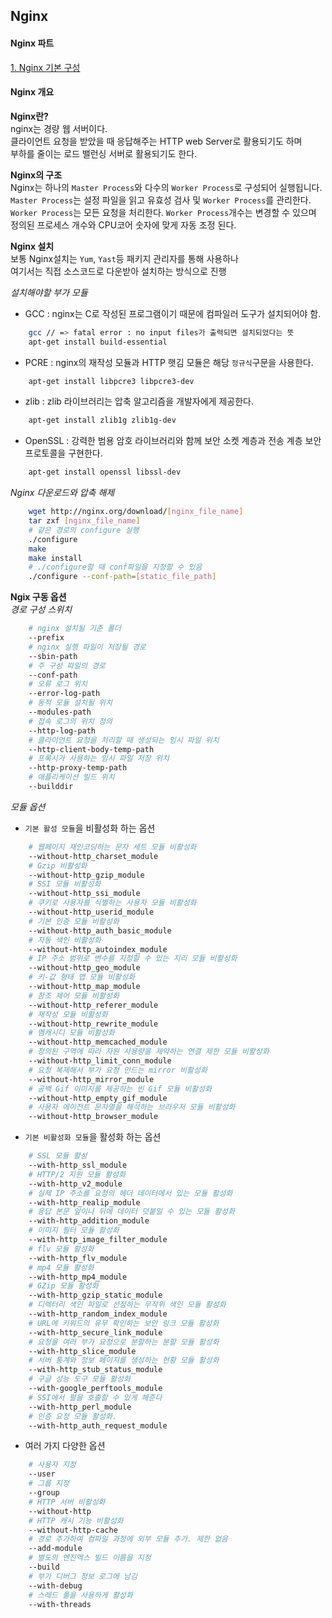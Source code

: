 ## Nginx

#### Nginx 파트

[1. Nginx 기본 구성](./Part2)

#### Nginx 개요

**Nginx란?**  
nginx는 경량 웹 서버이다.  
클라이언트 요청을 받았을 때 응답해주는 HTTP web Server로 활용되기도 하며  
부하를 줄이는 로드 밸런싱 서버로 활용되기도 한다.

**Nginx의 구조**  
Nginx는 하나의 `Master Process`와 다수의 `Worker Process`로 구성되어 실행됩니다.  
`Master Process`는 설정 파일을 읽고 유효성 검사 및 `Worker Process`를 관리한다.  
`Worker Process`는 모든 요청을 처리한다. `Worker Process`개수는 변경할 수 있으며  
정의된 프로세스 개수와 CPU코어 숫자에 맞게 자동 조정 된다.

**Nginx 설치**  
보통 Nginx설치는 `Yum`, `Yast`등 패키지 관리자를 통해 사용하나  
여기서는 직접 소스코드로 다운받아 설치하는 방식으로 진행  

_설치해야할 부가 모듈_  
- GCC : nginx는 C로 작성된 프로그램이기 때문에 컴파일러 도구가 설치되어야 함.
```bash
    gcc // => fatal error : no input files가 출력되면 설치되었다는 뜻
    apt-get install build-essential
```
- PCRE : nginx의 재작성 모듈과 HTTP 햇김 모듈은 해당 `정규식`구문을 사용한다.
```bash
    apt-get install libpcre3 libpcre3-dev
```
- zlib : zlib 라이브러리는 압축 알고리즘을 개발자에게 제공한다.
```bash
    apt-get install zlib1g zlib1g-dev
```
- OpenSSL : 강력한 범용 암호 라이브러리와 함께 보안 소켓 계층과 전송 계층 보안 프로토콜을 구현한다.
```bash
    apt-get install openssl libssl-dev
```
_Nginx 다운로드와 압축 해제_  
```bash
    wget http://nginx.org/download/[nginx_file_name]
    tar zxf [nginx_file_name]
    # 같은 경로의 configure 실행
    ./configure
    make
    make install
    # ./configure할 때 conf파일을 지정할 수 있음
    ./configure --conf-path=[static_file_path]
```

**Ngix 구동 옵션**  
_경로 구성 스위치_  
```bash
    # nginx 설치될 기준 폴더
    --prefix
    # nginx 실행 파일이 저장될 경로
    --sbin-path
    # 주 구성 파일의 경로
    --conf-path
    # 오류 로그 위치
    --error-log-path
    # 동적 모듈 설치될 위치
    --modules-path
    # 접속 로그의 위치 정의
    --http-log-path
    # 클라이언트 요청을 처리할 때 생성되는 임시 파일 위치
    --http-client-body-temp-path
    # 프록시가 사용하는 임시 파일 저장 위치
    --http-proxy-temp-path
    # 애플리케이션 빌드 위치
    --builddir
```
_모듈 옵션_
- `기본 활성 모듈`을 비활성화 하는 옵션
```bash
    # 웹페이지 재인코딩하는 문자 세트 모듈 비활성화
    --without-http_charset_module
    # Gzip 비활성화
    --without-http_gzip_module
    # SSI 모듈 비활성화
    --without-http_ssi_module
    # 쿠키로 사용자를 식별하는 사용자 모듈 비활성화
    --without-http_userid_module
    # 기본 인증 모듈 비활성화
    --without-http_auth_basic_module
    # 자동 색인 비활성화
    --without-http_autoindex_module
    # IP 주소 범위로 변수를 지정할 수 있는 지리 모듈 비활성화
    --without-http_geo_module
    # 키-값 형태 맵 모듈 비활성화
    --without-http_map_module
    # 참조 제어 모듈 비활성화
    --without-http_referer_module
    # 재작성 모듈 비활성화
    --without-http_rewrite_module
    # 멤캐시디 모듈 비활성화
    --without-http_memcached_module
    # 정의된 구역에 따라 자원 사용량을 제약하는 연결 제한 모듈 비활성화
    --without-http_limit_conn_module
    # 요청 복제해서 부가 요청 만드는 mirror 비활성화
    --without-http_mirror_module
    # 공백 Gif 이미지를 제공하는 빈 Gif 모듈 비활성화
    --without-http_empty_gif_module
    # 사용자 에이전트 문자열을 해석하는 브라우저 모듈 비활성화
    --without-http_browser_module
```
- `기본 비활성화 모듈`을 활성화 하는 옵션
```bash
    # SSL 모듈 활성
    --with-http_ssl_module
    # HTTP/2 지원 모듈 활성화
    --with-http_v2_module
    # 실제 IP 주소를 요청의 헤더 데이터에서 있는 모듈 활성화
    --with-http_realip_module
    # 응답 본문 앞이나 뒤에 데이터 덧붙일 수 있는 모듈 활성화
    --with-http_addition_module
    # 이미지 필터 모듈 활성화
    --with-http_image_filter_module
    # flv 모듈 활성화
    --with-http_flv_module
    # mp4 모듈 활성화
    --with-http_mp4_module
    # GZip 모듈 활성화
    --with-http_gzip_static_module
    # 디렉터리 색인 파일로 선정하는 무작위 색인 모듈 활성화
    --with-http_random_index_module
    # URL에 키워드의 유무 확인하는 보안 링크 모듈 활성화
    --with-http_secure_link_module
    # 요청을 여러 부가 요청으로 분할하는 분할 모듈 활성화
    --with-http_slice_module
    # 서버 통계와 정보 페이지를 생성하는 현황 모듈 활성화
    --with-http_stub_status_module
    # 구글 성능 도구 모듈 활성화
    --with-google_perftools_module
    # SSI에서 펄을 호출할 수 있게 해준다
    --with-http_perl_module
    # 인증 요청 모듈 활성화.
    --with-http_auth_request_module
```
- 여러 가지 다양한 옵션
```bash
    # 사용자 지정
    --user
    # 그룹 지정
    --group
    # HTTP 서버 비활성화
    --without-http
    # HTTP 캐시 기능 비활성화
    --without-http-cache
    # 경로 추가하여 컴파일 과정에 외부 모듈 추가. 제한 없음
    --add-module
    # 별도의 엔진엑스 빌드 이름을 지정
    --build
    # 부가 디버그 정보 로그에 남김
    --with-debug
    # 스레드 풀을 사용하게 활성화
    --with-threads
```